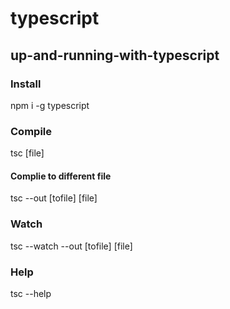 # typescript

## up-and-running-with-typescript

### Install
npm i -g typescript 

### Compile
tsc [file]

#### Complie to different file
tsc --out [tofile] [file]

### Watch
tsc --watch --out [tofile] [file]

### Help
tsc --help